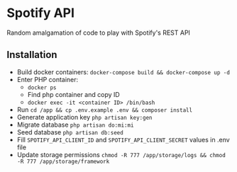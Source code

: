 # Spotify API

Random amalgamation of code to play with Spotify's REST API

## Installation

- Build docker containers: `docker-compose build && docker-compose up -d`
- Enter PHP container:
  - `docker ps`
  - Find php container and copy ID
  - `docker exec -it <container ID> /bin/bash`
- Run `cd /app && cp .env.example .env && composer install`
- Generate application key `php artisan key:gen`
- Migrate database `php artisan do:mi:mi`
- Seed database `php artisan db:seed`
- Fill `SPOTIFY_API_CLIENT_ID` and `SPOTIFY_API_CLIENT_SECRET` values in .env file
- Update storage permissions `chmod -R 777 /app/storage/logs && chmod -R 777 /app/storage/framework`
